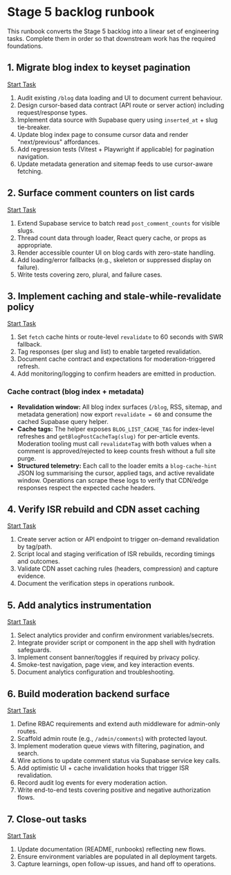 # Stage 5 backlog runbook

This runbook converts the Stage 5 backlog into a linear set of engineering tasks. Complete them in order so that downstream work has the required foundations.

## 1. Migrate blog index to keyset pagination
<a href="../../issues/new?title=Stage%205%3A%20Keyset%20pagination&labels=stage-5%2Crunbook&body=%23%23%20Checklist%0A-%20%5B%20%5D%201.%20Audit%20existing%20%60%2Fblog%60%20data%20loading%20and%20UI%20to%20document%20current%20behaviour.%0A-%20%5B%20%5D%202.%20Design%20cursor-based%20data%20contract%20%28API%20route%20or%20server%20action%29%20including%20request%2Fresponse%20types.%0A-%20%5B%20%5D%203.%20Implement%20data%20source%20with%20Supabase%20query%20using%20%60inserted_at%60%20%2B%20slug%20tie-breaker.%0A-%20%5B%20%5D%204.%20Update%20blog%20index%20page%20to%20consume%20cursor%20data%20and%20render%20%22next%2Fprevious%22%20affordances.%0A-%20%5B%20%5D%205.%20Add%20regression%20tests%20%28Vitest%20%2B%20Playwright%20if%20applicable%29%20for%20pagination%20navigation.%0A-%20%5B%20%5D%206.%20Update%20metadata%20generation%20and%20sitemap%20feeds%20to%20use%20cursor-aware%20fetching." class="btn btn-primary" target="_blank" rel="noopener noreferrer">Start Task</a>
1. Audit existing `/blog` data loading and UI to document current behaviour.
2. Design cursor-based data contract (API route or server action) including request/response types.
3. Implement data source with Supabase query using `inserted_at` + slug tie-breaker.
4. Update blog index page to consume cursor data and render "next/previous" affordances.
5. Add regression tests (Vitest + Playwright if applicable) for pagination navigation.
6. Update metadata generation and sitemap feeds to use cursor-aware fetching.

## 2. Surface comment counters on list cards
<a href="../../issues/new?title=Stage%205%3A%20Comment%20counters%20on%20list%20cards&labels=stage-5%2Crunbook&body=%23%23%20Checklist%0A-%20%5B%20%5D%201.%20Extend%20Supabase%20service%20to%20batch%20read%20%60post_comment_counts%60%20for%20visible%20slugs.%0A-%20%5B%20%5D%202.%20Thread%20count%20data%20through%20loader%2C%20React%20query%20cache%2C%20or%20props%20as%20appropriate.%0A-%20%5B%20%5D%203.%20Render%20accessible%20counter%20UI%20on%20blog%20cards%20with%20zero-state%20handling.%0A-%20%5B%20%5D%204.%20Add%20loading%2Ferror%20fallbacks%20%28e.g.%2C%20skeleton%20or%20suppressed%20display%20on%20failure%29.%0A-%20%5B%20%5D%205.%20Write%20tests%20covering%20zero%2C%20plural%2C%20and%20failure%20cases." class="btn btn-primary" target="_blank" rel="noopener noreferrer">Start Task</a>
1. Extend Supabase service to batch read `post_comment_counts` for visible slugs.
2. Thread count data through loader, React query cache, or props as appropriate.
3. Render accessible counter UI on blog cards with zero-state handling.
4. Add loading/error fallbacks (e.g., skeleton or suppressed display on failure).
5. Write tests covering zero, plural, and failure cases.

## 3. Implement caching and stale-while-revalidate policy
<a href="../../issues/new?title=Stage%205%3A%20Caching%20and%20SWR%20policy&labels=stage-5%2Crunbook&body=%23%23%20Checklist%0A-%20%5B%20%5D%201.%20Set%20%60fetch%60%20cache%20hints%20or%20route-level%20%60revalidate%60%20to%2060%20seconds%20with%20SWR%20fallback.%0A-%20%5B%20%5D%202.%20Tag%20responses%20%28per%20slug%20and%20list%29%20to%20enable%20targeted%20revalidation.%0A-%20%5B%20%5D%203.%20Document%20cache%20contract%20and%20expectations%20for%20moderation-triggered%20refresh.%0A-%20%5B%20%5D%204.%20Add%20monitoring%2Flogging%20to%20confirm%20headers%20are%20emitted%20in%20production." class="btn btn-primary" target="_blank" rel="noopener noreferrer">Start Task</a>
1. Set `fetch` cache hints or route-level `revalidate` to 60 seconds with SWR fallback.
2. Tag responses (per slug and list) to enable targeted revalidation.
3. Document cache contract and expectations for moderation-triggered refresh.
4. Add monitoring/logging to confirm headers are emitted in production.

### Cache contract (blog index + metadata)

- **Revalidation window:** All blog index surfaces (`/blog`, RSS, sitemap, and metadata generation) now export `revalidate = 60` and consume the cached Supabase query helper.
- **Cache tags:** The helper exposes `BLOG_LIST_CACHE_TAG` for index-level refreshes and `getBlogPostCacheTag(slug)` for per-article events. Moderation tooling must call `revalidateTag` with both values when a comment is approved/rejected to keep counts fresh without a full site purge.
- **Structured telemetry:** Each call to the loader emits a `blog-cache-hint` JSON log summarising the cursor, applied tags, and active revalidate window. Operations can scrape these logs to verify that CDN/edge responses respect the expected cache headers.

## 4. Verify ISR rebuild and CDN asset caching
<a href="../../issues/new?title=Stage%205%3A%20Verify%20ISR%20rebuild%20and%20CDN%20caching&labels=stage-5%2Crunbook&body=%23%23%20Checklist%0A-%20%5B%20%5D%201.%20Create%20server%20action%20or%20API%20endpoint%20to%20trigger%20on-demand%20revalidation%20by%20tag%2Fpath.%0A-%20%5B%20%5D%202.%20Script%20local%20and%20staging%20verification%20of%20ISR%20rebuilds%2C%20recording%20timings%20and%20outcomes.%0A-%20%5B%20%5D%203.%20Validate%20CDN%20asset%20caching%20rules%20%28headers%2C%20compression%29%20and%20capture%20evidence.%0A-%20%5B%20%5D%204.%20Document%20the%20verification%20steps%20in%20operations%20runbook." class="btn btn-primary" target="_blank" rel="noopener noreferrer">Start Task</a>
1. Create server action or API endpoint to trigger on-demand revalidation by tag/path.
2. Script local and staging verification of ISR rebuilds, recording timings and outcomes.
3. Validate CDN asset caching rules (headers, compression) and capture evidence.
4. Document the verification steps in operations runbook.

## 5. Add analytics instrumentation
<a href="../../issues/new?title=Stage%205%3A%20Analytics%20instrumentation&labels=stage-5%2Crunbook&body=%23%23%20Checklist%0A-%20%5B%20%5D%201.%20Select%20analytics%20provider%20and%20confirm%20environment%20variables%2Fsecrets.%0A-%20%5B%20%5D%202.%20Integrate%20provider%20script%20or%20component%20in%20the%20app%20shell%20with%20hydration%20safeguards.%0A-%20%5B%20%5D%203.%20Implement%20consent%20banner%2Ftoggles%20if%20required%20by%20privacy%20policy.%0A-%20%5B%20%5D%204.%20Smoke-test%20navigation%2C%20page%20view%2C%20and%20key%20interaction%20events.%0A-%20%5B%20%5D%205.%20Document%20analytics%20configuration%20and%20troubleshooting." class="btn btn-primary" target="_blank" rel="noopener noreferrer">Start Task</a>
1. Select analytics provider and confirm environment variables/secrets.
2. Integrate provider script or component in the app shell with hydration safeguards.
3. Implement consent banner/toggles if required by privacy policy.
4. Smoke-test navigation, page view, and key interaction events.
5. Document analytics configuration and troubleshooting.

## 6. Build moderation backend surface
<a href="../../issues/new?title=Stage%205%3A%20Moderation%20backend%20surface&labels=stage-5%2Crunbook&body=%23%23%20Checklist%0A-%20%5B%20%5D%201.%20Define%20RBAC%20requirements%20and%20extend%20auth%20middleware%20for%20admin-only%20routes.%0A-%20%5B%20%5D%202.%20Scaffold%20admin%20route%20%28e.g.%2C%20%60%2Fadmin%2Fcomments%60%29%20with%20protected%20layout.%0A-%20%5B%20%5D%203.%20Implement%20moderation%20queue%20views%20with%20filtering%2C%20pagination%2C%20and%20search.%0A-%20%5B%20%5D%204.%20Wire%20actions%20to%20update%20comment%20status%20via%20Supabase%20service%20key%20calls.%0A-%20%5B%20%5D%205.%20Add%20optimistic%20UI%20%2B%20cache%20invalidation%20hooks%20that%20trigger%20ISR%20revalidation.%0A-%20%5B%20%5D%206.%20Record%20audit%20log%20events%20for%20every%20moderation%20action.%0A-%20%5B%20%5D%207.%20Write%20end-to-end%20tests%20covering%20positive%20and%20negative%20authorization%20flows." class="btn btn-primary" target="_blank" rel="noopener noreferrer">Start Task</a>
1. Define RBAC requirements and extend auth middleware for admin-only routes.
2. Scaffold admin route (e.g., `/admin/comments`) with protected layout.
3. Implement moderation queue views with filtering, pagination, and search.
4. Wire actions to update comment status via Supabase service key calls.
5. Add optimistic UI + cache invalidation hooks that trigger ISR revalidation.
6. Record audit log events for every moderation action.
7. Write end-to-end tests covering positive and negative authorization flows.

## 7. Close-out tasks
<a href="../../issues/new?title=Stage%205%3A%20Close-out%20tasks&labels=stage-5%2Crunbook&body=%23%23%20Checklist%0A-%20%5B%20%5D%201.%20Update%20documentation%20%28README%2C%20runbooks%29%20reflecting%20new%20flows.%0A-%20%5B%20%5D%202.%20Ensure%20environment%20variables%20are%20populated%20in%20all%20deployment%20targets.%0A-%20%5B%20%5D%203.%20Capture%20learnings%2C%20open%20follow-up%20issues%2C%20and%20hand%20off%20to%20operations." class="btn btn-primary" target="_blank" rel="noopener noreferrer">Start Task</a>
1. Update documentation (README, runbooks) reflecting new flows.
2. Ensure environment variables are populated in all deployment targets.
3. Capture learnings, open follow-up issues, and hand off to operations.
